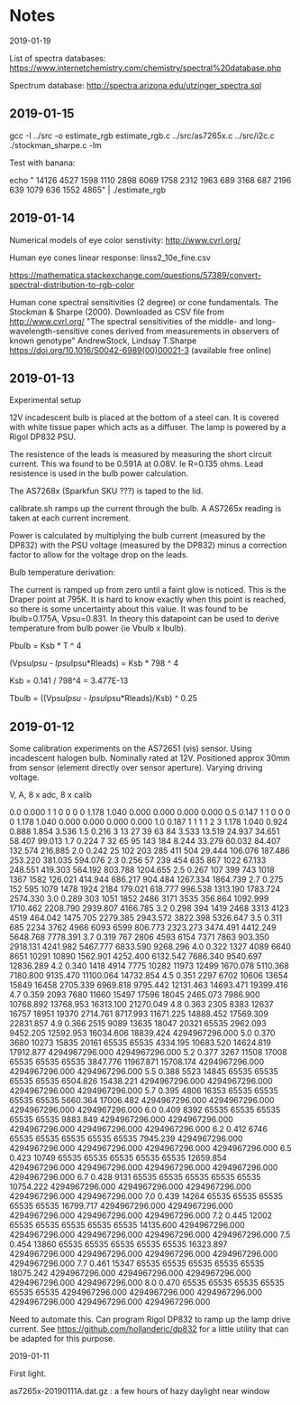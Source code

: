 # Notes

2019-01-19

List of spectra databases:
https://www.internetchemistry.com/chemistry/spectral%20database.php

Spectrum database:
http://spectra.arizona.edu/utzinger_spectra.sql

## 2019-01-15

gcc -I ../src -o estimate_rgb  estimate_rgb.c ../src/as7265x.c ../src/i2c.c ./stockman_sharpe.c -lm

Test with banana:

echo " 14126 4527 1598 1110 2898 6069 1758 2312 1963 689 3168 687 2196 639 1079 636 1552 4865" | ./estimate_rgb 



## 2019-01-14

Numerical models of eye color senstivity:
http://www.cvrl.org/

Human eye cones linear response: 
linss2_10e_fine.csv

https://mathematica.stackexchange.com/questions/57389/convert-spectral-distribution-to-rgb-color


Human cone spectral sensitivities (2 degree) or cone fundamentals. The Stockman & Sharpe (2000).
Downloaded as CSV file from http://www.cvrl.org/
"The spectral sensitivities of the middle- and long-wavelength-sensitive cones derived from measurements in observers of known genotype"
AndrewStock, Lindsay T.Sharpe
https://doi.org/10.1016/S0042-6989(00)00021-3
(available free online)




## 2019-01-13

Experimental setup

12V incadescent bulb is placed at the bottom of a steel can. 
It is covered with white tissue paper which acts as a diffuser.
The lamp is powered by a Rigol DP832 PSU.

The resistence of the leads is measured by measuring the short
circuit current. This wa found to be 0.591A at 0.08V. Ie R=0.135 ohms.
Lead resistence is used in the bulb power calculation.

The AS7268x (Sparkfun SKU ???) is taped to the lid.

calibrate.sh  ramps up the current through the bulb. A AS7265x
reading is taken at each  current increment.

Power is calculated by multiplying the bulb current (measured by the DP832) 
with the PSU voltage (measured by the DP832) minus a correction factor to
allow for the voltage drop on the leads.

Bulb temperature derivation:

The current is ramped up from zero until a faint glow is noticed. This is
the Draper point at 795K. It is hard to know exactly when this point is
reached, so there is some uncertainty about this value. It was found to 
be Ibulb=0.175A, Vpsu=0.831. In theory this datapoint can be used to derive temperature
from bulb power (ie Vbulb x Ibulb).

Pbulb = Ksb * T ^ 4

(Vpsu*Ipsu - Ipsu*Ipsu*Rleads) = Ksb * 798 ^ 4

Ksb = 0.141 / 798^4 = 3.477E-13

Tbulb = ((Vpsu*Ipsu - Ipsu*Ipsu*Rleads)/Ksb) ^ 0.25



## 2019-01-12

Some calibration experiments on the AS72651 (vis) sensor. Using incadescent halogen bulb. Nominally rated at 12V. 
Positioned approx 30mm from sensor (element directly over sensor aperture). Varying driving voltage.

V, A, 8 x adc, 8 x calib

0.0 0.000  1 1 0 0 0 0     1.178 1.040 0.000 0.000 0.000 0.000 
0.5 0.147  1 1 0 0 0 0     1.178 1.040 0.000 0.000 0.000 0.000 
1.0 0.187  1 1 1 1 2 3     1.178 1.040 0.924 0.888 1.854 3.536 
1.5 0.216  3 13 27 39 63 84     3.533 13.519 24.937 34.651 58.407 99.013 
1.7 0.224  7 32 65 95 143 184     8.244 33.279 60.032 84.407 132.574 216.885 
2.0 0.242  25 102 203 285 411 504     29.444 106.076 187.486 253.220 381.035 594.076 
2.3 0.256  57 239 454 635 867 1022     67.133 248.551 419.303 564.192 803.788 1204.655 
2.5 0.267  107 399 743 1018 1367 1582     126.021 414.944 686.217 904.484 1267.334 1864.739 
2.7 0.275  152 595 1079 1478 1924 2184     179.021 618.777 996.538 1313.190 1783.724 2574.330 
3.0 0.289  303 1051 1852 2486 3171 3535     356.864 1092.999 1710.462 2208.790 2939.807 4166.785 
3.2 0.298  394 1419 2468 3313 4123 4519     464.042 1475.705 2279.385 2943.572 3822.398 5326.647 
3.5 0.311  685 2234 3762 4966 6093 6599     806.773 2323.273 3474.491 4412.249 5648.768 7778.391 
3.7 0.319  767 2806 4593 6154 7371 7863     903.350 2918.131 4241.982 5467.777 6833.590 9268.296 
4.0 0.322  1327 4089 6640 8651 10291 10890     1562.901 4252.400 6132.542 7686.340 9540.697 12836.289 
4.2 0.340  1418 4914 7775 10282 11973 12499     1670.078 5110.368 7180.800 9135.470 11100.064 14732.854 
4.5 0.351  2297 6702 10606 13654 15849 16458     2705.339 6969.818 9795.442 12131.463 14693.471 19399.416 
4.7 0.359  2093 7680 11660 15497 17596 18045     2465.073 7986.900 10768.892 13768.953 16313.100 21270.049 
4.8 0.363  2305 8383 12637 16757 18951 19370     2714.761 8717.993 11671.225 14888.452 17569.309 22831.857 
4.9 0.366  2515 9089 13635 18047 20321 65535     2962.093 9452.205 12592.953 16034.606 18839.424 4294967296.000 
5.0 0.370  3680 10273 15835 20161 65535 65535     4334.195 10683.520 14624.819 17912.877 4294967296.000 4294967296.000 
5.2 0.377  3267 11508 17008 65535 65535 65535     3847.776 11967.871 15708.174 4294967296.000 4294967296.000 4294967296.000 
5.5 0.388  5523 14845 65535 65535 65535 65535     6504.826 15438.221 4294967296.000 4294967296.000 4294967296.000 4294967296.000 
5.7 0.395  4806 16353 65535 65535 65535 65535     5660.364 17006.482 4294967296.000 4294967296.000 4294967296.000 4294967296.000 
6.0 0.409  8392 65535 65535 65535 65535 65535     9883.849 4294967296.000 4294967296.000 4294967296.000 4294967296.000 4294967296.000 
6.2 0.412  6746 65535 65535 65535 65535 65535     7945.239 4294967296.000 4294967296.000 4294967296.000 4294967296.000 4294967296.000 
6.5 0.423  10749 65535 65535 65535 65535 65535     12659.854 4294967296.000 4294967296.000 4294967296.000 4294967296.000 4294967296.000 
6.7 0.428  9131 65535 65535 65535 65535 65535     10754.222 4294967296.000 4294967296.000 4294967296.000 4294967296.000 4294967296.000 
7.0 0.439  14264 65535 65535 65535 65535 65535     16799.717 4294967296.000 4294967296.000 4294967296.000 4294967296.000 4294967296.000 
7.2 0.445  12002 65535 65535 65535 65535 65535     14135.600 4294967296.000 4294967296.000 4294967296.000 4294967296.000 4294967296.000 
7.5 0.454  13860 65535 65535 65535 65535 65535     16323.897 4294967296.000 4294967296.000 4294967296.000 4294967296.000 4294967296.000 
7.7 0.461  15347 65535 65535 65535 65535 65535     18075.242 4294967296.000 4294967296.000 4294967296.000 4294967296.000 4294967296.000 
8.0 0.470  65535 65535 65535 65535 65535 65535     4294967296.000 4294967296.000 4294967296.000 4294967296.000 4294967296.000 4294967296.000 


Need to automate this. 
Can program Rigol DP832 to ramp up the lamp drive current. See https://github.com/hollanderic/dp832 for a little utility 
that can be adapted for this purpose.
 

2019-01-11

First light.

as7265x-20190111A.dat.gz  :  a few hours of hazy daylight near window




